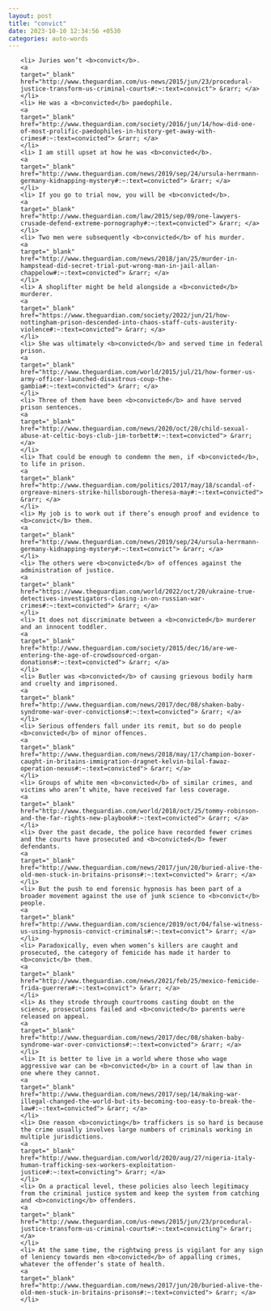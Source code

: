 ```yaml
---
layout: post
title: "convict"
date: 2023-10-10 12:34:56 +0530
categories: auto-words
---
```

<ol>

    <li> Juries won’t <b>convict</b>.
    <a 
    target="_blank" 
    href="http://www.theguardian.com/us-news/2015/jun/23/procedural-justice-transform-us-criminal-courts#:~:text=convict"> &rarr; </a>
    </li>
    <li> He was a <b>convicted</b> paedophile.
    <a 
    target="_blank" 
    href="http://www.theguardian.com/society/2016/jun/14/how-did-one-of-most-prolific-paedophiles-in-history-get-away-with-crimes#:~:text=convicted"> &rarr; </a>
    </li>
    <li> I am still upset at how he was <b>convicted</b>.
    <a 
    target="_blank" 
    href="http://www.theguardian.com/news/2019/sep/24/ursula-herrmann-germany-kidnapping-mystery#:~:text=convicted"> &rarr; </a>
    </li>
    <li> If you go to trial now, you will be <b>convicted</b>.
    <a 
    target="_blank" 
    href="http://www.theguardian.com/law/2015/sep/09/one-lawyers-crusade-defend-extreme-pornography#:~:text=convicted"> &rarr; </a>
    </li>
    <li> Two men were subsequently <b>convicted</b> of his murder.
    <a 
    target="_blank" 
    href="http://www.theguardian.com/news/2018/jan/25/murder-in-hampstead-did-secret-trial-put-wrong-man-in-jail-allan-chappelow#:~:text=convicted"> &rarr; </a>
    </li>
    <li> A shoplifter might be held alongside a <b>convicted</b> murderer.
    <a 
    target="_blank" 
    href="https://www.theguardian.com/society/2022/jun/21/how-nottingham-prison-descended-into-chaos-staff-cuts-austerity-violence#:~:text=convicted"> &rarr; </a>
    </li>
    <li> She was ultimately <b>convicted</b> and served time in federal prison.
    <a 
    target="_blank" 
    href="http://www.theguardian.com/world/2015/jul/21/how-former-us-army-officer-launched-disastrous-coup-the-gambia#:~:text=convicted"> &rarr; </a>
    </li>
    <li> Three of them have been <b>convicted</b> and have served prison sentences.
    <a 
    target="_blank" 
    href="http://www.theguardian.com/news/2020/oct/20/child-sexual-abuse-at-celtic-boys-club-jim-torbett#:~:text=convicted"> &rarr; </a>
    </li>
    <li> That could be enough to condemn the men, if <b>convicted</b>, to life in prison.
    <a 
    target="_blank" 
    href="http://www.theguardian.com/politics/2017/may/18/scandal-of-orgreave-miners-strike-hillsborough-theresa-may#:~:text=convicted"> &rarr; </a>
    </li>
    <li> My job is to work out if there’s enough proof and evidence to <b>convict</b> them.
    <a 
    target="_blank" 
    href="http://www.theguardian.com/news/2019/sep/24/ursula-herrmann-germany-kidnapping-mystery#:~:text=convict"> &rarr; </a>
    </li>
    <li> The others were <b>convicted</b> of offences against the administration of justice.
    <a 
    target="_blank" 
    href="https://www.theguardian.com/world/2022/oct/20/ukraine-true-detectives-investigators-closing-in-on-russian-war-crimes#:~:text=convicted"> &rarr; </a>
    </li>
    <li> It does not discriminate between a <b>convicted</b> murderer and an innocent toddler.
    <a 
    target="_blank" 
    href="http://www.theguardian.com/society/2015/dec/16/are-we-entering-the-age-of-crowdsourced-organ-donations#:~:text=convicted"> &rarr; </a>
    </li>
    <li> Butler was <b>convicted</b> of causing grievous bodily harm and cruelty and imprisoned.
    <a 
    target="_blank" 
    href="http://www.theguardian.com/news/2017/dec/08/shaken-baby-syndrome-war-over-convictions#:~:text=convicted"> &rarr; </a>
    </li>
    <li> Serious offenders fall under its remit, but so do people <b>convicted</b> of minor offences.
    <a 
    target="_blank" 
    href="http://www.theguardian.com/news/2018/may/17/champion-boxer-caught-in-britains-immigration-dragnet-kelvin-bilal-fawaz-operation-nexus#:~:text=convicted"> &rarr; </a>
    </li>
    <li> Groups of white men <b>convicted</b> of similar crimes, and victims who aren’t white, have received far less coverage.
    <a 
    target="_blank" 
    href="http://www.theguardian.com/world/2018/oct/25/tommy-robinson-and-the-far-rights-new-playbook#:~:text=convicted"> &rarr; </a>
    </li>
    <li> Over the past decade, the police have recorded fewer crimes and the courts have prosecuted and <b>convicted</b> fewer defendants.
    <a 
    target="_blank" 
    href="http://www.theguardian.com/news/2017/jun/20/buried-alive-the-old-men-stuck-in-britains-prisons#:~:text=convicted"> &rarr; </a>
    </li>
    <li> But the push to end forensic hypnosis has been part of a broader movement against the use of junk science to <b>convict</b> people.
    <a 
    target="_blank" 
    href="http://www.theguardian.com/science/2019/oct/04/false-witness-us-using-hypnosis-convict-criminals#:~:text=convict"> &rarr; </a>
    </li>
    <li> Paradoxically, even when women’s killers are caught and prosecuted, the category of femicide has made it harder to <b>convict</b> them.
    <a 
    target="_blank" 
    href="http://www.theguardian.com/news/2021/feb/25/mexico-femicide-frida-guerrera#:~:text=convict"> &rarr; </a>
    </li>
    <li> As they strode through courtrooms casting doubt on the science, prosecutions failed and <b>convicted</b> parents were released on appeal.
    <a 
    target="_blank" 
    href="http://www.theguardian.com/news/2017/dec/08/shaken-baby-syndrome-war-over-convictions#:~:text=convicted"> &rarr; </a>
    </li>
    <li> It is better to live in a world where those who wage aggressive war can be <b>convicted</b> in a court of law than in one where they cannot.
    <a 
    target="_blank" 
    href="http://www.theguardian.com/news/2017/sep/14/making-war-illegal-changed-the-world-but-its-becoming-too-easy-to-break-the-law#:~:text=convicted"> &rarr; </a>
    </li>
    <li> One reason <b>convicting</b> traffickers is so hard is because the crime usually involves large numbers of criminals working in multiple jurisdictions.
    <a 
    target="_blank" 
    href="http://www.theguardian.com/world/2020/aug/27/nigeria-italy-human-trafficking-sex-workers-exploitation-justice#:~:text=convicting"> &rarr; </a>
    </li>
    <li> On a practical level, these policies also leech legitimacy from the criminal justice system and keep the system from catching and <b>convicting</b> offenders.
    <a 
    target="_blank" 
    href="http://www.theguardian.com/us-news/2015/jun/23/procedural-justice-transform-us-criminal-courts#:~:text=convicting"> &rarr; </a>
    </li>
    <li> At the same time, the rightwing press is vigilant for any sign of leniency towards men <b>convicted</b> of appalling crimes, whatever the offender’s state of health.
    <a 
    target="_blank" 
    href="http://www.theguardian.com/news/2017/jun/20/buried-alive-the-old-men-stuck-in-britains-prisons#:~:text=convicted"> &rarr; </a>
    </li>